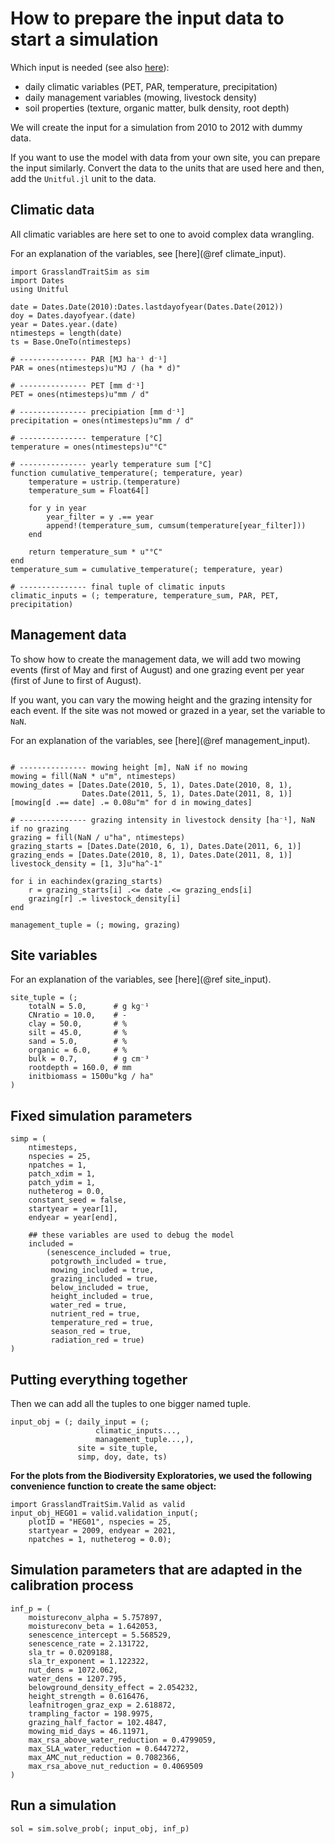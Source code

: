 # How to prepare the input data to start a simulation


Which input is needed (see also [here](@ref "Model inputs and outputs")):
- daily climatic variables (PET, PAR, temperature, precipitation)
- daily management variables (mowing, livestock density)
- soil properties (texture, organic matter, bulk density, root depth)

We will create the input for a simulation from 2010 to 2012 with
dummy data.

If you want to use the model with data from your own site, you can
prepare the input similarly. Convert the data to the units that
are used here and then, add the `Unitful.jl` unit to the data.

## Climatic data

All climatic variables are here set to one to avoid complex data wrangling.

For an explanation of the variables, see [here](@ref climate_input).

```@example input_creation
import GrasslandTraitSim as sim
import Dates
using Unitful

date = Dates.Date(2010):Dates.lastdayofyear(Dates.Date(2012))
doy = Dates.dayofyear.(date)
year = Dates.year.(date)
ntimesteps = length(date)
ts = Base.OneTo(ntimesteps) 

# --------------- PAR [MJ ha⁻¹ d⁻¹]
PAR = ones(ntimesteps)u"MJ / (ha * d)"

# --------------- PET [mm d⁻¹]
PET = ones(ntimesteps)u"mm / d"

# --------------- precipiation [mm d⁻¹]	
precipitation = ones(ntimesteps)u"mm / d"

# --------------- temperature [°C]
temperature = ones(ntimesteps)u"°C"

# --------------- yearly temperature sum [°C]
function cumulative_temperature(; temperature, year)
    temperature = ustrip.(temperature)
    temperature_sum = Float64[]
    
    for y in year
        year_filter = y .== year
        append!(temperature_sum, cumsum(temperature[year_filter]))
    end

    return temperature_sum * u"°C"
end
temperature_sum = cumulative_temperature(; temperature, year)

# --------------- final tuple of climatic inputs
climatic_inputs = (; temperature, temperature_sum, PAR, PET, precipitation)
```

## Management data

To show how to create the management data, we will add two mowing events 
(first of May and first of August) and one grazing event per year
(first of June to first of August).

If you want, you can vary the mowing height and the grazing intensity
for each event. If the site was not mowed or grazed in a year, set the
variable to `NaN`.

For an explanation of the variables, see [here](@ref management_input).

```@example input_creation

# --------------- mowing height [m], NaN if no mowing
mowing = fill(NaN * u"m", ntimesteps)
mowing_dates = [Dates.Date(2010, 5, 1), Dates.Date(2010, 8, 1), 
                Dates.Date(2011, 5, 1), Dates.Date(2011, 8, 1)]
[mowing[d .== date] .= 0.08u"m" for d in mowing_dates]

# --------------- grazing intensity in livestock density [ha⁻¹], NaN if no grazing
grazing = fill(NaN / u"ha", ntimesteps)
grazing_starts = [Dates.Date(2010, 6, 1), Dates.Date(2011, 6, 1)]
grazing_ends = [Dates.Date(2010, 8, 1), Dates.Date(2011, 8, 1)]
livestock_density = [1, 3]u"ha^-1"

for i in eachindex(grazing_starts)
    r = grazing_starts[i] .<= date .<= grazing_ends[i]
    grazing[r] .= livestock_density[i]
end

management_tuple = (; mowing, grazing)
```

## Site variables 

For an explanation of the variables, see [here](@ref site_input).

```@example input_creation
site_tuple = (;
    totalN = 5.0,      # g kg⁻¹
    CNratio = 10.0,    # -
    clay = 50.0,       # %
    silt = 45.0,       # %
    sand = 5.0,        # %
    organic = 6.0,     # %
    bulk = 0.7,        # g cm⁻³
    rootdepth = 160.0, # mm
    initbiomass = 1500u"kg / ha"
)           
```

## Fixed simulation parameters
```@example input_creation
simp = (
    ntimesteps, 
    nspecies = 25, 
    npatches = 1, 
    patch_xdim = 1, 
    patch_ydim = 1, 
    nutheterog = 0.0, 
    constant_seed = false, 
    startyear = year[1], 
    endyear = year[end], 
    
    ## these variables are used to debug the model
    included = 
        (senescence_included = true, 
         potgrowth_included = true, 
         mowing_included = true, 
         grazing_included = true, 
         below_included = true, 
         height_included = true, 
         water_red = true, 
         nutrient_red = true, 
         temperature_red = true, 
         season_red = true, 
         radiation_red = true)
)
```

## Putting everything together

Then we can add all the tuples to one bigger named tuple.

```@example input_creation
input_obj = (; daily_input = (;
                   climatic_inputs..., 
                   management_tuple...,),
               site = site_tuple, 
               simp, doy, date, ts)
```

**For the plots from the Biodiversity Exploratories, we used the following convenience function
to create the same object:**
```@example
import GrasslandTraitSim.Valid as valid
input_obj_HEG01 = valid.validation_input(;
    plotID = "HEG01", nspecies = 25,
    startyear = 2009, endyear = 2021,
    npatches = 1, nutheterog = 0.0);
```

## Simulation parameters that are adapted in the calibration process

```@example input_creation
inf_p = (
    moistureconv_alpha = 5.757897, 
    moistureconv_beta = 1.642053, 
    senescence_intercept = 5.568529, 
    senescence_rate = 2.131722, 
    sla_tr = 0.0209188, 
    sla_tr_exponent = 1.122322, 
    nut_dens = 1072.062, 
    water_dens = 1207.795, 
    belowground_density_effect = 2.054232, 
    height_strength = 0.616476, 
    leafnitrogen_graz_exp = 2.618872, 
    trampling_factor = 198.9975, 
    grazing_half_factor = 102.4847, 
    mowing_mid_days = 46.11971, 
    max_rsa_above_water_reduction = 0.4799059,
    max_SLA_water_reduction = 0.6447272, 
    max_AMC_nut_reduction = 0.7082366, 
    max_rsa_above_nut_reduction = 0.4069509
)
```


## Run a simulation

```@example input_creation
sol = sim.solve_prob(; input_obj, inf_p)
```